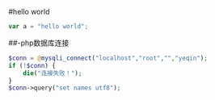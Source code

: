 #hello world
```javascript
var a = "hello world";
```
##-php数据库连接
```php
$conn = @mysqli_connect("localhost","root","","yeqin");
if (!$conn) {
    die("连接失败！");
}
$conn->query("set names utf8");
```
